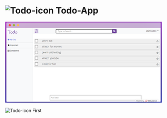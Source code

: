 # ![Todo-icon](https://img.icons8.com/nolan/26/todo-list.png) Todo-App

![Todo-home](public/images/index.png)

![Todo-icon](https://img.icons8.com/nolan/26/todo-list.png) First

